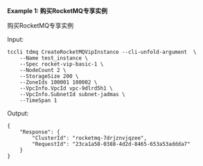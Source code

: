 **Example 1: 购买RocketMQ专享实例**

购买RocketMQ专享实例

Input: 

```
tccli tdmq CreateRocketMQVipInstance --cli-unfold-argument  \
    --Name test_instance \
    --Spec rocket-vip-basic-1 \
    --NodeCount 2 \
    --StorageSize 200 \
    --ZoneIds 100001 100002 \
    --VpcInfo.VpcId vpc-9dlrd5h1 \
    --VpcInfo.SubnetId subnet-jadmas \
    --TimeSpan 1
```

Output: 
```
{
    "Response": {
        "ClusterId": "rocketmq-7drjznvjqzee",
        "RequestId": "23ca1a58-0388-4d2d-8465-653a53addda7"
    }
}
```

